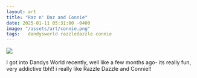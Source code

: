 ```yaml
---
layout: art
title: "Raz n' Daz and Connie"
date: 2025-01-11 05:31:00 -0400
image: "/assets/art/connie.png"
tags:   dandysworld razzledazzle connie
---
```

<img src= "/assets/images/razdaz.png"  style="max-width:100%;max-height:100vh">

I got into Dandys World recently, well like a few months ago- its really fun, very addictive tbh!!
i really like Razzle Dazzle and Connie!!
